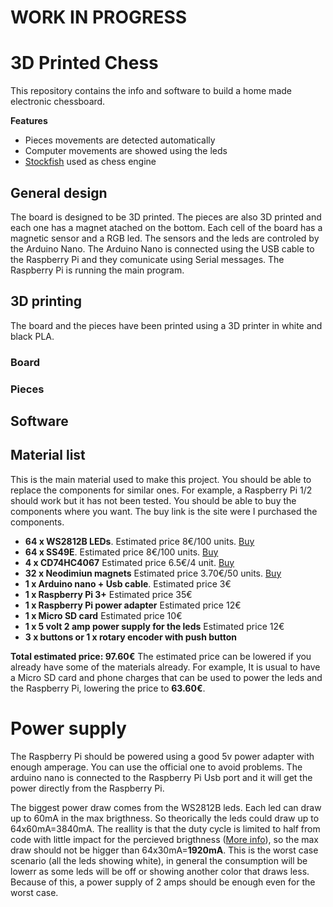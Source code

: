 # WORK IN PROGRESS
# 3D Printed Chess
This repository contains the info and software to build a home made electronic chessboard.

**Features**
- Pieces movements are detected automatically
- Computer movements are showed using the leds
- [Stockfish](https://stockfishchess.org/) used as chess engine

## General design
The board is designed to be 3D printed. The pieces are also 3D printed and each one has a magnet atached on the bottom. Each cell of the board has a magnetic sensor and a RGB led. The sensors and the leds are controled by the Arduino Nano. The Arduino Nano is connected using the USB cable to the Raspberry Pi and they comunicate using Serial messages. The Raspberry Pi is running the main program.

## 3D printing
The board and the pieces have been printed using a 3D printer in white and black PLA.

### Board

### Pieces


## Software



## Material list
This is the main material used to make this project. You should be able to replace the components for similar ones. For example, a Raspberry Pi 1/2 should work but it has not been tested. You should be able to buy the components where you want. The buy link is the site were I purchased the components.

- **64 x WS2812B LEDs**. Estimated price 8€/100 units. [Buy](https://aliexpress.com/item/5-1000pcs-LED-Board-Heatsink-ws2812b-LED-chips-With-Black-White-PCB-10mm-3mm-WS2811-IC/32833250841.html)
- **64 x SS49E**. Estimated price 8€/100 units. [Buy](https://aliexpress.com/item/100PCS-Hall-Element-49E-OH49E-SS49E-linear-Hall-Switch/32416157741.html)
- **4 x CD74HC4067** Estimated price 6.5€/4 unit. [Buy](https://aliexpress.com/item/1pcs-CD74HC4067-16-Channel-Analog-Digital-Multiplexer-Breakout-Board-Module-For-Arduino/32729631800.html)
- **32 x Neodimiun magnets** Estimated price 3.70€/50 units. [Buy](https://aliexpress.com/item/50pcs-12x2mm-Super-Strong-magnet-Round-Disc-Rare-Earth-Neodymium-magnets-D12-2mm-NEW-Art-Craft/32851739554.html)
- **1 x Arduino nano + Usb cable**. Estimated price 3€
- **1 x Raspberry Pi 3+** Estimated price 35€
- **1 x Raspberry Pi power adapter** Estimated price 12€
- **1 x Micro SD card** Estimated price 10€
- **1 x 5 volt 2 amp power supply for the leds** Estimated price 12€
- **3 x buttons or 1 x rotary encoder with push button** 

**Total estimated price: 97.60€**
The estimated price can be lowered if you already have some of the materials already. For example, It is usual to have a Micro SD card and phone charges that can be used to power the leds and the Raspberry Pi, lowering the price to **63.60€**.

# Power supply
The Raspberry Pi should be powered using a good 5v power adapter with enough amperage. You can use the official one to avoid problems. The arduino nano is connected to the Raspberry Pi Usb port and it will get the power directly from the Raspberry Pi.

The biggest power draw comes from the WS2812B leds. Each led can draw up to 60mA in the max brigthness. So theorically the leds could draw up to 64x60mA=3840mA. The reallity is that the duty cycle is limited to half from code with little impact for the percieved brigthness ([More info](https://learn.adafruit.com/sipping-power-with-neopixels?view=all#strategy-gamma-correction)), so the max draw should not be higger than 64x30mA=**1920mA**. This is the worst case scenario (all the leds showing white), in general the consumption will be lowerr as some leds will be off or showing another color that draws less. Because of this, a power supply of 2 amps should be enough even for the worst case.


